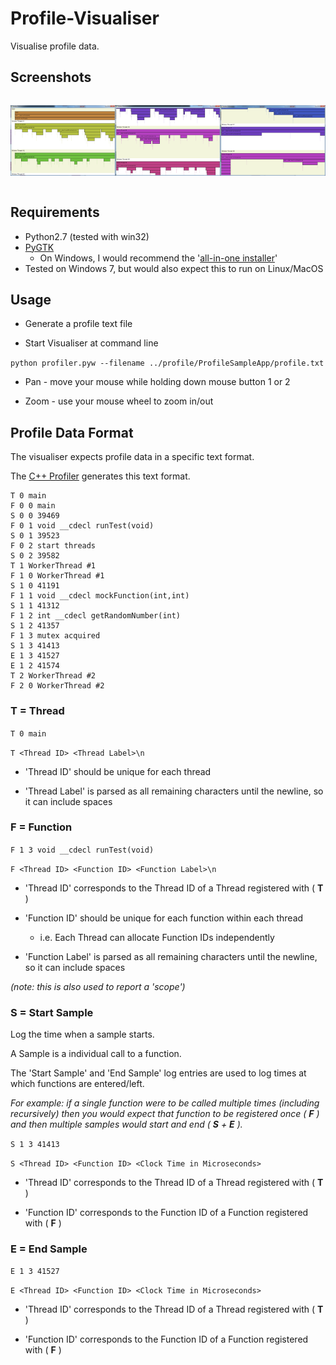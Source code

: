 # Profile-Visualiser

Visualise profile data.

## Screenshots

<div style="width:100%;display:flex;">

![Screenshot 1](https://raw.githubusercontent.com/JimKnowler/profile-visualiser/master/docs/screenshot-1.png "Screenshot 1")

![Screenshot 2](https://raw.githubusercontent.com/JimKnowler/profile-visualiser/master/docs/screenshot-2.png "Screenshot 2")

![Screenshot 3](https://raw.githubusercontent.com/JimKnowler/profile-visualiser/master/docs/screenshot-3.png "Screenshot 3")

</div>

## Requirements

* Python2.7 (tested with win32)
* [PyGTK](http://www.pygtk.org/downloads.html)
  * On Windows, I would recommend the '[all-in-one installer](http://ftp.gnome.org/pub/GNOME/binaries/win32/pygtk/2.24/)'
* Tested on Windows 7, but would also expect this to run on Linux/MacOS

## Usage

* Generate a profile text file

* Start Visualiser at command line

``` python profiler.pyw --filename ../profile/ProfileSampleApp/profile.txt ```

* Pan - move your mouse while holding down mouse button 1 or 2

* Zoom - use your mouse wheel to zoom in/out

## Profile Data Format

The visualiser expects profile data in a specific text format.

The [C++ Profiler](https://github.com/JimKnowler/profile) generates this text format.

```
T 0 main
F 0 0 main
S 0 0 39469
F 0 1 void __cdecl runTest(void)
S 0 1 39523
F 0 2 start threads
S 0 2 39582
T 1 WorkerThread #1
F 1 0 WorkerThread #1
S 1 0 41191
F 1 1 void __cdecl mockFunction(int,int)
S 1 1 41312
F 1 2 int __cdecl getRandomNumber(int)
S 1 2 41357
F 1 3 mutex acquired
S 1 3 41413
E 1 3 41527
E 1 2 41574
T 2 WorkerThread #2
F 2 0 WorkerThread #2
```

### T = Thread

``` T 0 main ```

``` T <Thread ID> <Thread Label>\n ```

* 'Thread ID' should be unique for each thread

* 'Thread Label' is parsed as all remaining characters until the newline, so it can include spaces

### F = Function

``` F 1 3 void __cdecl runTest(void) ```

``` F <Thread ID> <Function ID> <Function Label>\n ```

* 'Thread ID' corresponds to the Thread ID of a Thread registered with ( **T** ) 

* 'Function ID' should be unique for each function within each thread
  * i.e. Each Thread can allocate Function IDs independently

* 'Function Label' is parsed as all remaining characters until the newline, so it can include spaces

*(note: this is also used to report a 'scope')*

### S = Start Sample

Log the time when a sample starts.

A Sample is a individual call to a function.

The 'Start Sample' and 'End Sample' log entries are used to log times at which functions are entered/left.

*For example: if a single function were to be called multiple times (including recursively) then you would expect that function to be registered once ( **F** ) and then multiple samples would start and end ( **S** + **E** ).*

``` S 1 3 41413 ```

``` S <Thread ID> <Function ID> <Clock Time in Microseconds> ```

* 'Thread ID' corresponds to the Thread ID of a Thread registered with ( **T** ) 

* 'Function ID' corresponds to the Function ID of a Function registered with ( **F** )

### E = End Sample

``` E 1 3 41527 ```

``` E <Thread ID> <Function ID> <Clock Time in Microseconds> ```

* 'Thread ID' corresponds to the Thread ID of a Thread registered with ( **T** ) 

* 'Function ID' corresponds to the Function ID of a Function registered with ( **F** )

